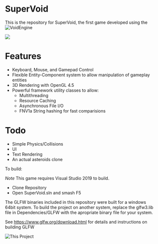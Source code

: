 # SuperVoid
This is the repository for SuperVoid, the first game developed using the ![VoidEngine](https://github.com/MrLever/VoidEngine)

![](docs/Demo.gif)

# Features
* Keyboard, Mouse, and Gamepad Control
* Flexible Entity-Component system to allow manipulation of gameplay entities
* 3D Rendering with OpenGL 4.5
* Powerful framework utility classes to allow:
    * Multithreading
    * Resource Caching
    * Asynchronous File I/O
    * FNV1a String hashing for fast comparisions
    
# Todo
* Simple Physics/Collisions
* UI
* Text Rendering
* An actual asteroids clone
    

To build: 

*Note* This game requires Visual Studio 2019 to build. 

* Clone Repository
* Open SuperVoid.sln and smash F5

The GLFW binaries included in this repository were built for a windows 64bit system. To build the project on another system, replace the glfw3.lib file in Dependencies/GLFW with the apropriate binary file for your system.

See https://www.glfw.org/download.html for details and instructions on building GLFW

![This Project](http://www.poorlydrawnlines.com/wp-content/uploads/2017/07/an-idea.png)
